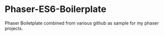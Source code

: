 # Phaser-ES6-Boilerplate

Phaser Boiletplate combined from various github as sample for my phaser projects.
